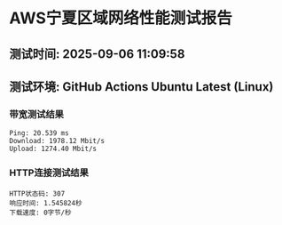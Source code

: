 # AWS宁夏区域网络性能测试报告
## 测试时间: 2025-09-06 11:09:58
## 测试环境: GitHub Actions Ubuntu Latest (Linux)

### 带宽测试结果
```
Ping: 20.539 ms
Download: 1978.12 Mbit/s
Upload: 1274.40 Mbit/s
```

### HTTP连接测试结果
```
HTTP状态码: 307
响应时间: 1.545824秒
下载速度: 0字节/秒
```

